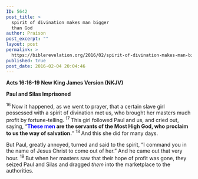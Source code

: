 ```yaml
---
ID: 5642
post_title: >
  spirit of divination makes man bigger
  than God
author: Praison
post_excerpt: ""
layout: post
permalink: >
  https://biblerevelation.org/2016/02/spirit-of-divination-makes-man-bigger-than-god/
published: true
post_date: 2016-02-04 20:04:46
---
```

<p class="passage-display"><strong><span class="passage-display-bcv">Acts 16:16-19
</span><span class="passage-display-version">New King James Version (NKJV)</span></strong></p>
<strong><span id="en-NKJV-27500" class="text Acts-16-16">Paul and Silas Imprisoned</span></strong>

<span class="text Acts-16-16"><sup class="versenum">16 </sup>Now it happened, as we went to prayer, that a certain slave girl possessed with a spirit of divination met us, who brought her masters much profit by fortune-telling. </span><span id="en-NKJV-27501" class="text Acts-16-17"><sup class="versenum">17 </sup>This girl followed Paul and us, and cried out, saying, “<strong><span style="color: #0000ff;">These men</span> are the servants of the Most High God, who proclaim to us the way of salvation.</strong>” </span><span id="en-NKJV-27502" class="text Acts-16-18"><sup class="versenum">18 </sup>And this she did for many days.</span>

<span class="text Acts-16-18">But Paul, greatly annoyed, turned and said to the spirit, “I command you in the name of Jesus Christ to come out of her.” And he came out that very hour. </span><span id="en-NKJV-27503" class="text Acts-16-19"><sup class="versenum">19 </sup>But when her masters saw that their hope of profit was gone, they seized Paul and Silas and dragged <i>them</i> into the marketplace to the authorities.</span>